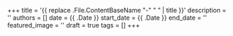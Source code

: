 +++
title = '{{ replace .File.ContentBaseName "-" " " | title }}'
description = ''
authors = []
date = {{ .Date }}
start_date = {{ .Date }}
end_date = ''
featured_image = ''
draft = true
tags = []
+++
